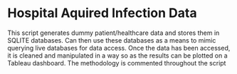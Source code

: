 # Hospital Aquired Infection Data
This script generates dummy patient/healthcare data and stores them in SQLITE databases. Can then use these databases as a means to mimic querying live databases for data access. Once the data has been accessed, it is cleaned and manipulated in a way so as the results can be plotted on a Tableau dashboard. The methodology is commented throughout the script
